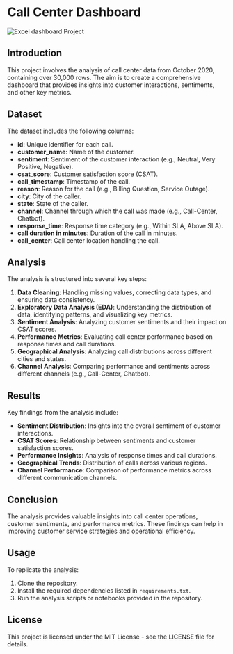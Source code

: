 # Call Center Dashboard
![Excel dashboard Project](https://github.com/josephabodunrin/Call-Center-Dashboard/assets/74240726/a9204322-9b6a-46bd-b2b2-f6c20e854a70)
## Introduction
This project involves the analysis of call center data from October 2020, containing over 30,000 rows. The aim is to create a comprehensive dashboard that provides insights into customer interactions, sentiments, and other key metrics.

## Dataset
The dataset includes the following columns:
- **id**: Unique identifier for each call.
- **customer_name**: Name of the customer.
- **sentiment**: Sentiment of the customer interaction (e.g., Neutral, Very Positive, Negative).
- **csat_score**: Customer satisfaction score (CSAT).
- **call_timestamp**: Timestamp of the call.
- **reason**: Reason for the call (e.g., Billing Question, Service Outage).
- **city**: City of the caller.
- **state**: State of the caller.
- **channel**: Channel through which the call was made (e.g., Call-Center, Chatbot).
- **response_time**: Response time category (e.g., Within SLA, Above SLA).
- **call duration in minutes**: Duration of the call in minutes.
- **call_center**: Call center location handling the call.

## Analysis
The analysis is structured into several key steps:
1. **Data Cleaning**: Handling missing values, correcting data types, and ensuring data consistency.
2. **Exploratory Data Analysis (EDA)**: Understanding the distribution of data, identifying patterns, and visualizing key metrics.
3. **Sentiment Analysis**: Analyzing customer sentiments and their impact on CSAT scores.
4. **Performance Metrics**: Evaluating call center performance based on response times and call durations.
5. **Geographical Analysis**: Analyzing call distributions across different cities and states.
6. **Channel Analysis**: Comparing performance and sentiments across different channels (e.g., Call-Center, Chatbot).

## Results
Key findings from the analysis include:
- **Sentiment Distribution**: Insights into the overall sentiment of customer interactions.
- **CSAT Scores**: Relationship between sentiments and customer satisfaction scores.
- **Performance Insights**: Analysis of response times and call durations.
- **Geographical Trends**: Distribution of calls across various regions.
- **Channel Performance**: Comparison of performance metrics across different communication channels.

## Conclusion
The analysis provides valuable insights into call center operations, customer sentiments, and performance metrics. These findings can help in improving customer service strategies and operational efficiency.

## Usage
To replicate the analysis:
1. Clone the repository.
2. Install the required dependencies listed in `requirements.txt`.
3. Run the analysis scripts or notebooks provided in the repository.

## License
This project is licensed under the MIT License - see the LICENSE file for details.
